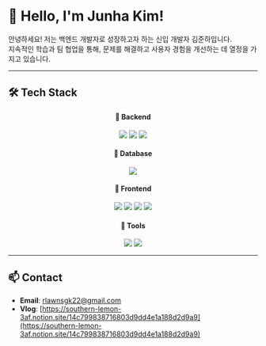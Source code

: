 # 👋 Hello, I'm Junha Kim!



안녕하세요! 저는 백엔드 개발자로 성장하고자 하는 신입 개발자 김준하입니다.  
지속적인 학습과 팀 협업을 통해, 문제를 해결하고 사용자 경험을 개선하는 데 열정을 가지고 있습니다.

---

## 🛠️ Tech Stack
<div align="center">
  <h4>🔹 Backend</h4>
  <img src="https://img.shields.io/badge/Java-007396?style=flat-square&logo=Java&logoColor=white" />
  <img src="https://img.shields.io/badge/Spring%20Boot-6DB33F?style=flat-square&logo=Spring-Boot&logoColor=white" />
  <img src="https://img.shields.io/badge/Spring%20Data%20JPA-6DB33F?style=flat-square&logo=Spring&logoColor=white" />

  <h4>🔹 Database</h4>
  <img src="https://img.shields.io/badge/MySQL-4479A1?style=flat-square&logo=MySQL&logoColor=white" />

  <h4>🔹 Frontend</h4>
  <img src="https://img.shields.io/badge/React-61DAFB?style=flat-square&logo=React&logoColor=black" />
  <img src="https://img.shields.io/badge/HTML5-E34F26?style=flat-square&logo=HTML5&logoColor=white" />
  <img src="https://img.shields.io/badge/CSS3-1572B6?style=flat-square&logo=CSS3&logoColor=white" />
  <img src="https://img.shields.io/badge/JavaScript-F7DF1E?style=flat-square&logo=JavaScript&logoColor=black" />

  <h4>🔹 Tools</h4>
  <img src="https://img.shields.io/badge/Git-F05032?style=flat-square&logo=Git&logoColor=white" />
  <img src="https://img.shields.io/badge/GitHub-181717?style=flat-square&logo=GitHub&logoColor=white" />
</div>

---


## 📫 Contact
- **Email**: rlawnsgk22@gmail.com  
- **Vlog**: [https://southern-lemon-3af.notion.site/14c799838716803d9dd4e1a188d2d9a9](https://southern-lemon-3af.notion.site/14c799838716803d9dd4e1a188d2d9a9)  
